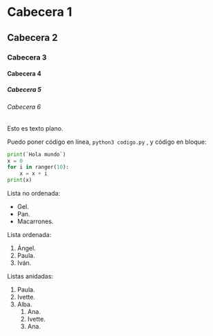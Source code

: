 # Cabecera 1 

## Cabecera 2

### Cabecera 3

#### Cabecera 4

##### Cabecera 5

###### Cabecera 6

Esto es texto plano.

Puedo poner código en línea, `python3 codigo.py` , y código en bloque:

```python
print(`Hola mundo`)
x = 0
for i in ranger(10):
    x = x + i 
print(x)
```

 Lista no ordenada:

* Gel.
* Pan.
* Macarrones.

Lista ordenada:

1. Ángel.
2. Paula.
3. Iván.

Listas anidadas:
1. Paula.
2. Ivette.
3. Alba.
    1. Ana.
    2. Ivette.
    3. Ana.
